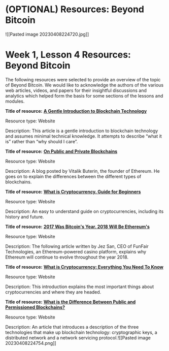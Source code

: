 # (OPTIONAL) Resources: Beyond Bitcoin

![[Pasted image 20230408224720.jpg]]

# **Week 1, Lesson 4 Resources: Beyond Bitcoin**

The following resources were selected to provide an overview of the topic of Beyond Bitcoin. We would like to acknowledge the authors of the various web articles, videos, and papers for their insightful discussions and analytics which helped form the basis for some sections of the lessons and modules.

**Title of resource:** [**A Gentle Introduction to Blockchain Technology**](https://bitsonblocks.net/2015/09/09/a-gentle-introduction-to-blockchain-technology/)

Resource type: Website

Description: This article is a gentle introduction to blockchain technology and assumes minimal technical knowledge. It attempts to describe “what it is” rather than “why should I care”.

**Title of resource:** [**On Public and Private Blockchains**](https://blog.ethereum.org/2015/08/07/on-public-and-private-blockchains/)

Resource type: Website

Description: A blog posted by Vitalik Buterin, the founder of Ethereum. He goes on to explain the differences between the different types of blockchains.

**Title of resource:** [**What is Cryptocurrency. Guide for Beginners**](https://cointelegraph.com/bitcoin-for-beginners/what-are-cryptocurrencies#accept-as-payment-for-business)

Resource type: Website

Description: An easy to understand guide on cryptocurrencies, including its history and future.

**Title of resource:** [**2017 Was Bitcoin's Year. 2018 Will Be Ethereum's**](https://www.coindesk.com/2017-bitcoins-year-2018-will-ethereums/)

Resource type: Website

Description: The following article written by Jez San, CEO of FunFair Technologies, an Ethereum-powered casino platform, explains why Ethereum will continue to evolve throughout the year 2018.

**Title of resource:** [**What is Cryptocurrency: Everything You Need To Know**](https://blockgeeks.com/guides/what-is-cryptocurrency/)

Resource type: Website

Description: This introduction explains the most important things about cryptocurrencies and where they are headed.

**Title of resource:** [**What is the Difference Between Public and Permissioned Blockchains?**](https://www.coindesk.com/information/what-is-the-difference-between-open-and-permissioned-blockchains/)

Resource type: Website

Description: An article that introduces a description of the three technologies that make up blockchain technology: cryptographic keys, a distributed network and a network servicing protocol.![[Pasted image 20230408224754.png]]